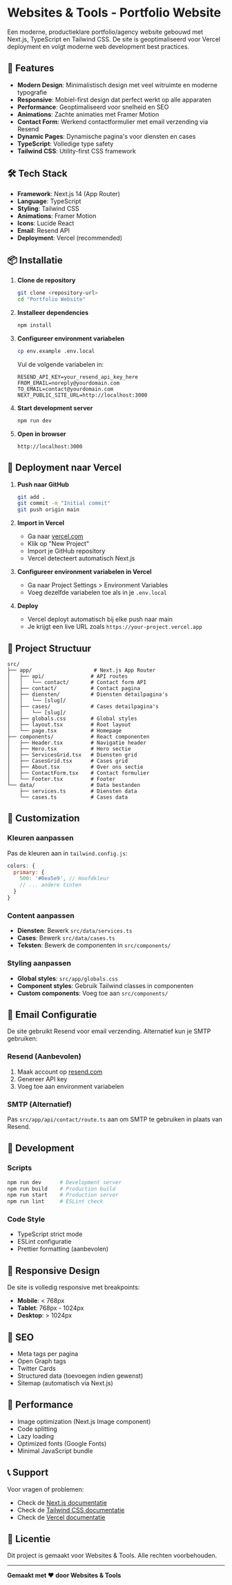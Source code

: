 # Websites & Tools - Portfolio Website

Een moderne, productieklare portfolio/agency website gebouwd met Next.js, TypeScript en Tailwind CSS. De site is geoptimaliseerd voor Vercel deployment en volgt moderne web development best practices.

## 🚀 Features

- **Modern Design**: Minimalistisch design met veel witruimte en moderne typografie
- **Responsive**: Mobiel-first design dat perfect werkt op alle apparaten
- **Performance**: Geoptimaliseerd voor snelheid en SEO
- **Animations**: Zachte animaties met Framer Motion
- **Contact Form**: Werkend contactformulier met email verzending via Resend
- **Dynamic Pages**: Dynamische pagina's voor diensten en cases
- **TypeScript**: Volledige type safety
- **Tailwind CSS**: Utility-first CSS framework

## 🛠️ Tech Stack

- **Framework**: Next.js 14 (App Router)
- **Language**: TypeScript
- **Styling**: Tailwind CSS
- **Animations**: Framer Motion
- **Icons**: Lucide React
- **Email**: Resend API
- **Deployment**: Vercel (recommended)

## 📦 Installatie

1. **Clone de repository**
   ```bash
   git clone <repository-url>
   cd "Portfolio Website"
   ```

2. **Installeer dependencies**
   ```bash
   npm install
   ```

3. **Configureer environment variabelen**
   ```bash
   cp env.example .env.local
   ```
   
   Vul de volgende variabelen in:
   ```env
   RESEND_API_KEY=your_resend_api_key_here
   FROM_EMAIL=noreply@yourdomain.com
   TO_EMAIL=contact@yourdomain.com
   NEXT_PUBLIC_SITE_URL=http://localhost:3000
   ```

4. **Start development server**
   ```bash
   npm run dev
   ```

5. **Open in browser**
   ```
   http://localhost:3000
   ```

## 🚀 Deployment naar Vercel

1. **Push naar GitHub**
   ```bash
   git add .
   git commit -m "Initial commit"
   git push origin main
   ```

2. **Import in Vercel**
   - Ga naar [vercel.com](https://vercel.com)
   - Klik op "New Project"
   - Import je GitHub repository
   - Vercel detecteert automatisch Next.js

3. **Configureer environment variabelen in Vercel**
   - Ga naar Project Settings > Environment Variables
   - Voeg dezelfde variabelen toe als in je `.env.local`

4. **Deploy**
   - Vercel deployt automatisch bij elke push naar main
   - Je krijgt een live URL zoals `https://your-project.vercel.app`

## 📁 Project Structuur

```
src/
├── app/                    # Next.js App Router
│   ├── api/               # API routes
│   │   └── contact/       # Contact form API
│   ├── contact/           # Contact pagina
│   ├── diensten/          # Diensten detailpagina's
│   │   └── [slug]/
│   ├── cases/             # Cases detailpagina's
│   │   └── [slug]/
│   ├── globals.css        # Global styles
│   ├── layout.tsx         # Root layout
│   └── page.tsx           # Homepage
├── components/            # React componenten
│   ├── Header.tsx         # Navigatie header
│   ├── Hero.tsx           # Hero sectie
│   ├── ServicesGrid.tsx   # Diensten grid
│   ├── CasesGrid.tsx      # Cases grid
│   ├── About.tsx          # Over ons sectie
│   ├── ContactForm.tsx    # Contact formulier
│   └── Footer.tsx         # Footer
└── data/                  # Data bestanden
    ├── services.ts        # Diensten data
    └── cases.ts           # Cases data
```

## 🎨 Customization

### Kleuren aanpassen
Pas de kleuren aan in `tailwind.config.js`:
```javascript
colors: {
  primary: {
    500: '#0ea5e9', // Hoofdkleur
    // ... andere tinten
  }
}
```

### Content aanpassen
- **Diensten**: Bewerk `src/data/services.ts`
- **Cases**: Bewerk `src/data/cases.ts`
- **Teksten**: Bewerk de componenten in `src/components/`

### Styling aanpassen
- **Global styles**: `src/app/globals.css`
- **Component styles**: Gebruik Tailwind classes in componenten
- **Custom components**: Voeg toe aan `src/components/`

## 📧 Email Configuratie

De site gebruikt Resend voor email verzending. Alternatief kun je SMTP gebruiken:

### Resend (Aanbevolen)
1. Maak account op [resend.com](https://resend.com)
2. Genereer API key
3. Voeg toe aan environment variabelen

### SMTP (Alternatief)
Pas `src/app/api/contact/route.ts` aan om SMTP te gebruiken in plaats van Resend.

## 🔧 Development

### Scripts
```bash
npm run dev      # Development server
npm run build    # Production build
npm run start    # Production server
npm run lint     # ESLint check
```

### Code Style
- TypeScript strict mode
- ESLint configuratie
- Prettier formatting (aanbevolen)

## 📱 Responsive Design

De site is volledig responsive met breakpoints:
- **Mobile**: < 768px
- **Tablet**: 768px - 1024px
- **Desktop**: > 1024px

## 🎯 SEO

- Meta tags per pagina
- Open Graph tags
- Twitter Cards
- Structured data (toevoegen indien gewenst)
- Sitemap (automatisch via Next.js)

## 🚀 Performance

- Image optimization (Next.js Image component)
- Code splitting
- Lazy loading
- Optimized fonts (Google Fonts)
- Minimal JavaScript bundle

## 📞 Support

Voor vragen of problemen:
- Check de [Next.js documentatie](https://nextjs.org/docs)
- Check de [Tailwind CSS documentatie](https://tailwindcss.com/docs)
- Check de [Vercel documentatie](https://vercel.com/docs)

## 📄 Licentie

Dit project is gemaakt voor Websites & Tools. Alle rechten voorbehouden.

---

**Gemaakt met ❤️ door Websites & Tools**
